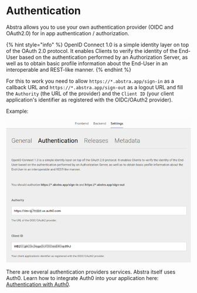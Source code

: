# Authentication

Abstra allows you to use your own authentication provider \(OIDC and OAuth2.0\) for in app authentication / authorization.

{% hint style="info" %}
OpenID Connect 1.0 is a simple identity layer on top of the OAuth 2.0 protocol. It enables Clients to verify the identity of the End-User based on the authentication performed by an Authorization Server, as well as to obtain basic profile information about the End-User in an interoperable and REST-like manner.
{% endhint %}

For this to work you need to allow `https://*.abstra.app/sign-in` as a callback URL and `https://*.abstra.app/sign-out` as a logout URL and fill the `Authority` \(the URL of the provider\) and the `Client ID` \(your client application's identifier as registered with the OIDC/OAuth2 provider\).

Example:

![](../../../.gitbook/assets/auth.png)

There are several authentication providers services. Abstra itself uses Auth0. Learn how to integrate Auth0 into your application here: [Authentication with Auth0](../../../tutorials/common-tecniques/auth-with-auth0.md).

